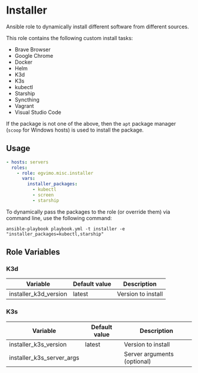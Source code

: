 # Installer

Ansible role to dynamically install different software from different sources.

This role contains the following custom install tasks:

- Brave Browser
- Google Chrome
- Docker
- Helm
- K3d
- K3s
- kubectl
- Starship
- Syncthing
- Vagrant
- Visual Studio Code

If the package is not one of the above, then the `apt` package manager (`scoop` for Windows hosts) is used to install the package.

## Usage

```yml
- hosts: servers
  roles:
    - role: egvimo.misc.installer
      vars:
        installer_packages:
          - kubectl
          - screen
          - starship
```

To dynamically pass the packages to the role (or override them) via command line, use the following command:

```shell
ansible-playbook playbook.yml -t installer -e "installer_packages=kubectl,starship"
```

## Role Variables

### K3d

| Variable                  | Default value | Description                 |
| ------------------------- | ------------- | --------------------------- |
| installer_k3d_version     | latest        | Version to install          |

### K3s

| Variable                  | Default value | Description                 |
| ------------------------- | ------------- | --------------------------- |
| installer_k3s_version     | latest        | Version to install          |
| installer_k3s_server_args |               | Server arguments (optional) |

